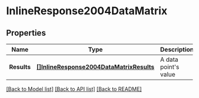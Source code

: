 # InlineResponse2004DataMatrix

## Properties

Name | Type | Description | Notes
------------ | ------------- | ------------- | -------------
**Results** | [**[]InlineResponse2004DataMatrixResults**](inline_response_200_4_data_matrix_results.md) | A data point&#39;s value | [optional] 

[[Back to Model list]](../README.md#documentation-for-models) [[Back to API list]](../README.md#documentation-for-api-endpoints) [[Back to README]](../README.md)


